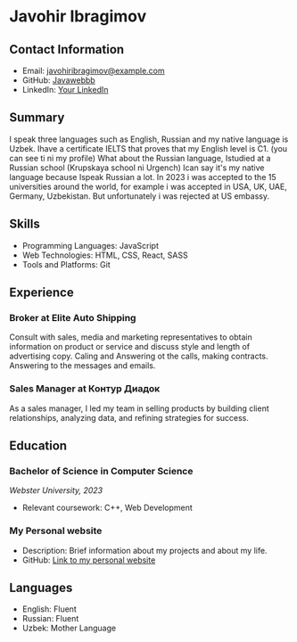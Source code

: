 # Javohir Ibragimov

## Contact Information
- Email: javohiribragimov@example.com
- GitHub: [Javawebbb](https://github.com/Javawebbb)
- LinkedIn: [Your LinkedIn](https://www.linkedin.com/in/javokhir-ibragimov-938077242)

## Summary
I speak three languages such as English, Russian and my native language is Uzbek. Ihave a certificate IELTS that proves that my English level is C1. (you can see ti ni my profile) What about the Russian language, Istudied at a Russian school (Krupskaya school ni Urgench) Ican say it's my native language because Ispeak Russian a lot. In 2023 i was accepted to the 15 universities around the world, for example i was accepted in USA, UK, UAE, Germany, Uzbekistan. But unfortunately i was rejected at US embassy.

## Skills
- Programming Languages: JavaScript
- Web Technologies: HTML, CSS, React, SASS
- Tools and Platforms: Git

## Experience
### Broker at Elite Auto Shipping
Consult with sales, media and marketing representatives to obtain information on product or service and discuss style and length of advertising copy. Caling and Answering ot the calls, making contracts. Answering to the messages and emails.

### Sales Manager at Контур Диадок
As a sales manager, I led my team in selling products by building client relationships, analyzing data, and refining strategies for success.

## Education
### Bachelor of Science in Computer Science
_Webster University, 2023_
- Relevant coursework: C++, Web Development

### My Personal website
- Description: Brief information about my projects and about my life.
- GitHub: [Link to my personal website](https://eloquent-bubblegum-ec2f27.netlify.app)

## Languages
- English: Fluent
- Russian: Fluent
- Uzbek: Mother Language
